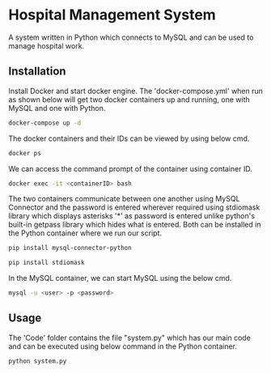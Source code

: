 # Hospital Management System

A system written in Python which connects to MySQL and can be used to manage hospital work.

## Installation

Install Docker and start docker engine. The 'docker-compose.yml' when run as shown below will get two docker containers up and running, one with MySQL and one with Python.

```bash
docker-compose up -d
```
The docker containers and their IDs can be viewed by using below cmd.

```bash
docker ps
```
We can access the command prompt of the container using container ID.

```bash
docker exec -it <containerID> bash
```
The two containers communicate between one another using MySQL Connector and the password is entered wherever required using stdiomask library which displays asterisks '*' as password is entered unlike python's built-in getpass library which hides what is entered. Both can be installed in the Python container where we run our script.

```bash
pip install mysql-connector-python
```
```bash
pip install stdiomask
```
In the MySQL container, we can start MySQL using the below cmd.

```bash
mysql -u <user> -p <password>
```

## Usage

The 'Code' folder contains the file "system.py" which has our main code and can be executed using below command in the Python container.

```bash
python system.py
```